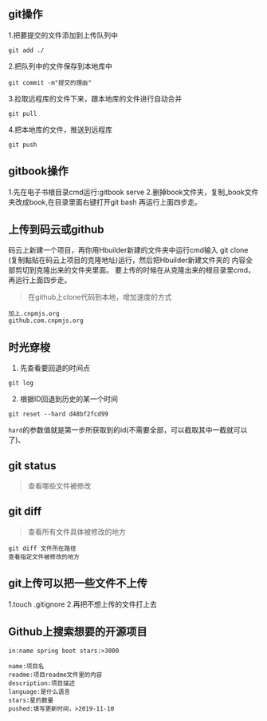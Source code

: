 ## git操作
1.把要提交的文件添加到上传队列中
```
git add ./
```
2.把队列中的文件保存到本地库中
```
git commit -m"提交的理由"
```
3.拉取远程库的文件下来，跟本地库的文件进行自动合并
```
git pull
```
4.把本地库的文件，推送到远程库
```
git push
```
## gitbook操作
1.先在电子书根目录cmd运行:gitbook serve
2.删掉book文件夹，复制_book文件夹改成book,在目录里面右键打开git bash
再运行上面四步走。

## 上传到码云或github
码云上新建一个项目，再你用Hbuilder新建的文件夹中运行cmd输入
git clone (复制黏贴在码云上项目的克隆地址)运行，然后把Hbuilder新建文件夹的
内容全部剪切到克隆出来的文件夹里面。
要上传的时候在从克隆出来的根目录里cmd，再运行上面四步走。

>在github上clone代码到本地，增加速度的方式

```
加上.cnpmjs.org 
github.com.cnpmjs.org 
```


## 时光穿梭
1. 先查看要回退的时间点
```
git log
```

2. 根据ID回退到历史的某一个时间
```
git reset --hard d48bf2fcd99
```
`hard`的参数值就是第一步所获取到的id(不需要全部，可以截取其中一截就可以了)、

## git status

>查看哪些文件被修改

## git diff

>查看所有文件具体被修改的地方

```
git diff 文件所在路径
查看指定文件被修改的地方
```

## git上传可以把一些文件不上传
1.touch .gitignore
2.再把不想上传的文件打上去

## Github上搜索想要的开源项目

```
in:name spring boot stars:>3000

name:项目名
readme:项目readme文件里的内容
description:项目描述
language:是什么语言
stars:星的数量
pushed:填写更新时间，>2019-11-10
```